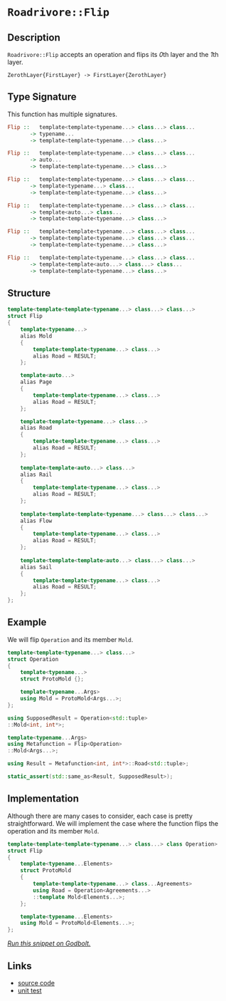 <!-- Copyright 2024 Feng Mofan
SPDX-License-Identifier: Apache-2.0 -->

# `Roadrivore::Flip`

## Description

`Roadrivore::Flip` accepts an operation and flips its *0*th layer and the *1*th layer.
<pre><code>ZerothLayer{FirstLayer} -> FirstLayer{ZerothLayer}</code></pre>

## Type Signature

This function has multiple signatures.

```Haskell
Flip ::   template<template<typename...> class...> class... 
       -> typename...
       -> template<template<typename...> class...>
```

```Haskell
Flip ::   template<template<typename...> class...> class... 
       -> auto...
       -> template<template<typename...> class...>
```

```Haskell
Flip ::   template<template<typename...> class...> class... 
       -> template<typename...> class...
       -> template<template<typename...> class...>
```

```Haskell
Flip ::   template<template<typename...> class...> class... 
       -> template<auto...> class...
       -> template<template<typename...> class...>
```

```Haskell
Flip ::   template<template<typename...> class...> class... 
       -> template<template<typename...> class...> class...
       -> template<template<typename...> class...>
```

```Haskell
Flip ::   template<template<typename...> class...> class... 
       -> template<template<auto...> class...> class...
       -> template<template<typename...> class...>
```

## Structure

```C++
template<template<template<typename...> class...> class...>
struct Flip
{
    template<typename...>
    alias Mold
    {
        template<template<typename...> class...>
        alias Road = RESULT;
    };

    template<auto...>
    alias Page
    {
        template<template<typename...> class...>
        alias Road = RESULT;
    };

    template<template<typename...> class...>
    alias Road
    {
        template<template<typename...> class...>
        alias Road = RESULT;
    };
    
    template<template<auto...> class...>
    alias Rail
    {
        template<template<typename...> class...>
        alias Road = RESULT;
    };
    
    template<template<template<typename...> class...> class...>
    alias Flow
    {
        template<template<typename...> class...>
        alias Road = RESULT;
    };
    
    template<template<template<auto...> class...> class...>
    alias Sail
    {
        template<template<typename...> class...>
        alias Road = RESULT;
    };
};
```

## Example

We will flip `Operation` and its member `Mold`.

```C++
template<template<typename...> class...>
struct Operation
{
    template<typename...>
    struct ProtoMold {};

    template<typename...Args>
    using Mold = ProtoMold<Args...>;
};

using SupposedResult = Operation<std::tuple>
::Mold<int, int*>;

template<typename...Args>
using Metafunction = Flip<Operation>
::Mold<Args...>;

using Result = Metafunction<int, int*>::Road<std::tuple>;

static_assert(std::same_as<Result, SupposedResult>);
```

## Implementation

Although there are many cases to consider, each case is pretty straightforward. We will implement the case where the function flips the operation and its member `Mold`.

```C++
template<template<template<typename...> class...> class Operation>
struct Flip
{
    template<typename...Elements>
    struct ProtoMold 
    {
        template<template<typename...> class...Agreements>
        using Road = Operation<Agreements...>
        ::template Mold<Elements...>;
    };

    template<typename...Elements>
    using Mold = ProtoMold<Elements...>;
};
```

[*Run this snippet on Godbolt.*](https://godbolt.org/#z:OYLghAFBqd5QCxAYwPYBMCmBRdBLAF1QCcAaPECAMzwBtMA7AQwFtMQByARg9KtQYEAysib0QXACx8BBAKoBnTAAUAHpwAMvAFYTStJg1DIApACYAQuYukl9ZATwDKjdAGFUtAK4sGIAMykrgAyeAyYAHI%2BAEaYxBLSAA6oCoRODB7evnrJqY4CoeFRLLHxXLaY9vkMQgRMxASZPn6BdpgO6bX1BIWRMXEJtnUNTdnlCsM9YX0lA1wAlLaoXsTI7BwEmCyJBpsm/m6b27uY%2B4dbO0x7BwQAnomMrJgAdK/72ADUyAYKCq/P7y%2BPwUHwA8g9iFd0u8TBoAIITYheBwfABitDwiVhcJMAHYrPCPkSPkdLtdDvdHmx/th6GxBAoYYTiYjkQQPspiKgiABZTzoD7Y4mC/FC4XE0knM6Sq6nG6U5jUt7%2BT7fJi/f5w4DETBbRgERkqsXij5eVJGD4AJVQTAF%2BwAImCIVCBGctTq9Qz/ky4SaiSAQDLNh8%2BbR0GdaZ6Dd6jf4Cb7iXj7ft48aSRcpfKHoqXq9I/SDT7hWawsAQ/zBf5HZzuahQ%2BGDvn9X9ldgU9ik%2B34diAPQAKgHg6HPd7g4AKtghGPByP4f2hwvZzju2Z/GFvl4sJW3F5HBi7j7sUG5edjrLpQqnjHVcDr9jWSjwXEXQwO6LmUTjxfs1fW2mH%2ByNa8hWeJWLiyZxh2H7pme5J3D%2BSrPHCxDAIabbQSWFr1pW1ZcsBYZuihLYArGqbgV2y5wphZZCF4iS5Jg6CWpgCheLQ7IOk6z7VGcEzoAGBB0fQPoBvWZxhAQpAfBJfYwpB3bwl%2BWZUrmSFET61EhpgdRUF4DAdAIOFohiWIHE%2BkI8Ua8KifyhGoXe8mUZpzGsexRk8tpTC6fplluBJUkye8AbWravEEPxgZCXKbaOfedSOMgAD66pKA0EB8QGChPMlhpuC5bGSR8tH0SkjH5ex7zzCmHCLLQnAAKy8H43C8KgnBuNY1gfAoyyrJggqrjwpAEJoNWLAA1iA9WSM8GiSFwuL%2BBo9UaGYABsa1mAAHFt%2BicJIvAsBIGgaKQzVaKQbUcLwCggKdI0cFoixwLAMCICAywEIku7kJQaDbHQcQRE8nCqFta0ALRrZIHzAMgyAfFIzxmLwjGECQeD8eU/CCCIYjsFIMiCIoKjqI9Oh6AA7pCiScDwtUNU1o2XZwoK7t97KoFQHxg5D0Ow/DiMzWYHwQB4AP0MQA3%2BAsvAPU9pAQEg/2JIDZAUBAKtqyAwBSGYfB0JsxC3RA0TM9EYT1LcdO8BbzDELcoLRNo7QPUN/0FqCDC0Nb5OkFg0ReMAbhiLQt0tf7WyGMA4h%2B/gOodAAbixzOYKo7S7usQ0SZUzMYtEkIOx4WDMwQxB4EdEfJ8Q0SlfaUdGBiRijYsVAGKhABqeCYJTT7NUNOPCKI4iE4PJNqMzujlAYzemJY1j6Hg0S3ZAiyoIk1ThxDfEOnPViWGYF2oNX5dYCvECLG0Bl%2BBArijH45QhNMxSlDkKRpAI99v3k6S9C/cwVCqJ0SYX9xiVFdsA7of9%2BhlCGN0UBcCGjQNmGUS%2BvU1gSAZhwRqZ1mZXR5uDKGMM4YIyRiLCAuB0ZS3MDLeYcsW6LAQJgW0AwL6kEmpIfwzwACc/hcSSDmmYSQa0Tr1TWtwvaHADqkCOjLZ4a0uBrS2twraijppcHqrwtauC/ZXRundYaLdFZvSVh9dmP0NZa0lsDNgnB6gsETriCGTAgTR0Rtw54XBZqo3wEQU%2BehB54xHtIMeSgJ5%2B10PramTBaYtSwTg86rVWbmM5tzexjjnGuItFwDxXiNCi3FqrSW0szB0MMeTZ6ytUASziL9TW1SikDHSU4tURgclcFOjQdicQTZmz9nbK2NtSADIdk7F2Dghke31F7H2zMA5BxDrQMOQysAsGjrHC68cIHJ3DhdNOGdNhDJznVP2%2BdC63GLusC6ZcK5DOrrXJQ9c1mN1LEYtuTBO7d17tmIZgTh4ExCbIceZMLqRP0NHFAnVLCL2XvANeG90hbx3lWPe1hD6tRPpjFOq9AEQOcLfBg7hPDND0E/IoMDv4fwyMSsYpBchUuQa/MBQCBBdBGDSh%2BuLr5sqmOSlBegJjwI5QKyYjK5hoJWBghYkiEl4M4B8ZpmTWllhyZ42aotKF%2BOlrLcpT1GHMKwPENhJzpGyI8XNXEmjcSLUkEI6G5REks2urYAx8sarGPgKYz6HM6lWKBiDDg9j%2BYsAUInBGidVUnAmD4qhmMAmyCCQCom8gwkgopoEaJsT6YyqZro5JX1dwfC5gq4gLBg2hvDZG2UEwCkNLVtLfwZS3WVJQHWyWvq20DDDfRRKEbuGJSjQQZKpboYG26cbSgfSLojN9kNGdYzXaTOqZ7b2vtNmYEDsHUO4chqrPWVc3gWyk4pz9vs5AmcjmCFzqcpe5zLml3LpXIa9y64Nxjq8ipfB24KC7j3PuvyE3/MGKE0mk8AjgtnlCmw%2Bdz7ws3pwHsGVUUHyPpis%2BcKuXVBcIShBZKZhMrpe/aoCD6XVDFbAq%2B1QeUIMo5ApBz8KXjBAcKpjUCGP8ulT1SVBN4m5qPvKoNMMQ1ho%2BH254g6NW%2BJINqptDDSBMJYUarBpqQBmA8f4fw9UVrzROhp3ESidH8edbde6cmOH1R4fVLa61uGSG4YtPhXBAgnP8HxpJzrm1YJRoZ9z9CKmLGrqkZwkggA%3D%3D)

## Links

- [source code](../../../../conceptrodon/roadrivore/flip.hpp)
- [unit test](../../../../tests/unit/roadrivore/flip.test.hpp)
